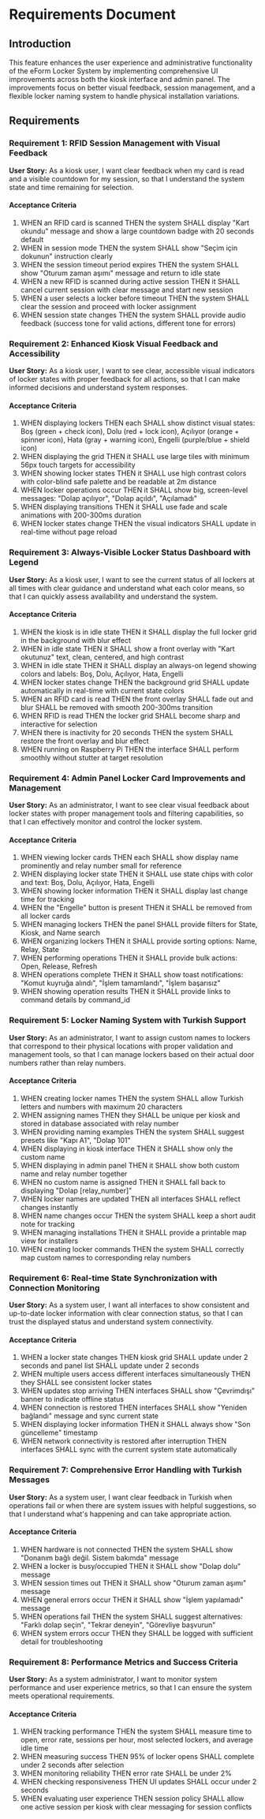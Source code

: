# Requirements Document

## Introduction

This feature enhances the user experience and administrative functionality of the eForm Locker System by implementing comprehensive UI improvements across both the kiosk interface and admin panel. The improvements focus on better visual feedback, session management, and a flexible locker naming system to handle physical installation variations.

## Requirements

### Requirement 1: RFID Session Management with Visual Feedback

**User Story:** As a kiosk user, I want clear feedback when my card is read and a visible countdown for my session, so that I understand the system state and time remaining for selection.

#### Acceptance Criteria

1. WHEN an RFID card is scanned THEN the system SHALL display "Kart okundu" message and show a large countdown badge with 20 seconds default
2. WHEN in session mode THEN the system SHALL show "Seçim için dokunun" instruction clearly
3. WHEN the session timeout period expires THEN the system SHALL show "Oturum zaman aşımı" message and return to idle state
4. WHEN a new RFID is scanned during active session THEN it SHALL cancel current session with clear message and start new session
5. WHEN a user selects a locker before timeout THEN the system SHALL clear the session and proceed with locker assignment
6. WHEN session state changes THEN the system SHALL provide audio feedback (success tone for valid actions, different tone for errors)

### Requirement 2: Enhanced Kiosk Visual Feedback and Accessibility

**User Story:** As a kiosk user, I want to see clear, accessible visual indicators of locker states with proper feedback for all actions, so that I can make informed decisions and understand system responses.

#### Acceptance Criteria

1. WHEN displaying lockers THEN each SHALL show distinct visual states: Boş (green + check icon), Dolu (red + lock icon), Açılıyor (orange + spinner icon), Hata (gray + warning icon), Engelli (purple/blue + shield icon)
2. WHEN displaying the grid THEN it SHALL use large tiles with minimum 56px touch targets for accessibility
3. WHEN showing locker states THEN it SHALL use high contrast colors with color-blind safe palette and be readable at 2m distance
4. WHEN locker operations occur THEN it SHALL show big, screen-level messages: "Dolap açılıyor", "Dolap açıldı", "Açılamadı"
5. WHEN displaying transitions THEN it SHALL use fade and scale animations with 200-300ms duration
6. WHEN locker states change THEN the visual indicators SHALL update in real-time without page reload

### Requirement 3: Always-Visible Locker Status Dashboard with Legend

**User Story:** As a kiosk user, I want to see the current status of all lockers at all times with clear guidance and understand what each color means, so that I can quickly assess availability and understand the system.

#### Acceptance Criteria

1. WHEN the kiosk is in idle state THEN it SHALL display the full locker grid in the background with blur effect
2. WHEN in idle state THEN it SHALL show a front overlay with "Kart okutunuz" text, clean, centered, and high contrast
3. WHEN in idle state THEN it SHALL display an always-on legend showing colors and labels: Boş, Dolu, Açılıyor, Hata, Engelli
4. WHEN locker states change THEN the background grid SHALL update automatically in real-time with current state colors
5. WHEN an RFID card is read THEN the front overlay SHALL fade out and blur SHALL be removed with smooth 200-300ms transition
6. WHEN RFID is read THEN the locker grid SHALL become sharp and interactive for selection
7. WHEN there is inactivity for 20 seconds THEN the system SHALL restore the front overlay and blur effect
8. WHEN running on Raspberry Pi THEN the interface SHALL perform smoothly without stutter at target resolution

### Requirement 4: Admin Panel Locker Card Improvements and Management

**User Story:** As an administrator, I want to see clear visual feedback about locker states with proper management tools and filtering capabilities, so that I can effectively monitor and control the locker system.

#### Acceptance Criteria

1. WHEN viewing locker cards THEN each SHALL show display name prominently and relay number small for reference
2. WHEN displaying locker state THEN it SHALL use state chips with color and text: Boş, Dolu, Açılıyor, Hata, Engelli
3. WHEN showing locker information THEN it SHALL display last change time for tracking
4. WHEN the "Engelle" button is present THEN it SHALL be removed from all locker cards
5. WHEN managing lockers THEN the panel SHALL provide filters for State, Kiosk, and Name search
6. WHEN organizing lockers THEN it SHALL provide sorting options: Name, Relay, State
7. WHEN performing operations THEN it SHALL provide bulk actions: Open, Release, Refresh
8. WHEN operations complete THEN it SHALL show toast notifications: "Komut kuyruğa alındı", "İşlem tamamlandı", "İşlem başarısız"
9. WHEN showing operation results THEN it SHALL provide links to command details by command_id

### Requirement 5: Locker Naming System with Turkish Support

**User Story:** As an administrator, I want to assign custom names to lockers that correspond to their physical locations with proper validation and management tools, so that I can manage lockers based on their actual door numbers rather than relay numbers.

#### Acceptance Criteria

1. WHEN creating locker names THEN the system SHALL allow Turkish letters and numbers with maximum 20 characters
2. WHEN assigning names THEN they SHALL be unique per kiosk and stored in database associated with relay number
3. WHEN providing naming examples THEN the system SHALL suggest presets like "Kapı A1", "Dolap 101"
4. WHEN displaying in kiosk interface THEN it SHALL show only the custom name
5. WHEN displaying in admin panel THEN it SHALL show both custom name and relay number together
6. WHEN no custom name is assigned THEN it SHALL fall back to displaying "Dolap [relay_number]"
7. WHEN locker names are updated THEN all interfaces SHALL reflect changes instantly
8. WHEN name changes occur THEN the system SHALL keep a short audit note for tracking
9. WHEN managing installations THEN it SHALL provide a printable map view for installers
10. WHEN creating locker commands THEN the system SHALL correctly map custom names to corresponding relay numbers

### Requirement 6: Real-time State Synchronization with Connection Monitoring

**User Story:** As a system user, I want all interfaces to show consistent and up-to-date locker information with clear connection status, so that I can trust the displayed status and understand system connectivity.

#### Acceptance Criteria

1. WHEN a locker state changes THEN kiosk grid SHALL update under 2 seconds and panel list SHALL update under 2 seconds
2. WHEN multiple users access different interfaces simultaneously THEN they SHALL see consistent locker states
3. WHEN updates stop arriving THEN interfaces SHALL show "Çevrimdışı" banner to indicate offline status
4. WHEN connection is restored THEN interfaces SHALL show "Yeniden bağlandı" message and sync current state
5. WHEN displaying locker information THEN it SHALL always show "Son güncelleme" timestamp
6. WHEN network connectivity is restored after interruption THEN interfaces SHALL sync with the current system state automatically

### Requirement 7: Comprehensive Error Handling with Turkish Messages

**User Story:** As a system user, I want clear feedback in Turkish when operations fail or when there are system issues with helpful suggestions, so that I understand what's happening and can take appropriate action.

#### Acceptance Criteria

1. WHEN hardware is not connected THEN the system SHALL show "Donanım bağlı değil. Sistem bakımda" message
2. WHEN a locker is busy/occupied THEN it SHALL show "Dolap dolu" message
3. WHEN session times out THEN it SHALL show "Oturum zaman aşımı" message
4. WHEN general errors occur THEN it SHALL show "İşlem yapılamadı" message
5. WHEN operations fail THEN the system SHALL suggest alternatives: "Farklı dolap seçin", "Tekrar deneyin", "Görevliye başvurun"
6. WHEN system errors occur THEN they SHALL be logged with sufficient detail for troubleshooting

### Requirement 8: Performance Metrics and Success Criteria

**User Story:** As a system administrator, I want to monitor system performance and user experience metrics, so that I can ensure the system meets operational requirements.

#### Acceptance Criteria

1. WHEN tracking performance THEN the system SHALL measure time to open, error rate, sessions per hour, most selected lockers, and average idle time
2. WHEN measuring success THEN 95% of locker opens SHALL complete under 2 seconds after selection
3. WHEN monitoring reliability THEN error rate SHALL be under 2%
4. WHEN checking responsiveness THEN UI updates SHALL occur under 2 seconds
5. WHEN evaluating user experience THEN session policy SHALL allow one active session per kiosk with clear messaging for session conflicts